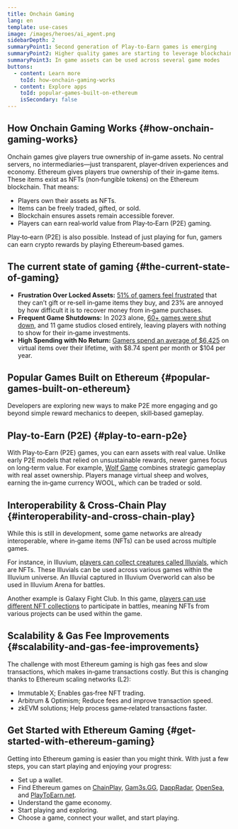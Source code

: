 ```yaml
---
title: Onchain Gaming
lang: en
template: use-cases
image: /images/heroes/ai_agent.png
sidebarDepth: 2
summaryPoint1: Second generation of Play-to-Earn games is emerging
summaryPoint2: Higher quality games are starting to leverage blockchain
summaryPoint3: In game assets can be used across several game modes
buttons:
  - content: Learn more
    toId: how-onchain-gaming-works
  - content: Explore apps
    toId: popular-games-built-on-ethereum
    isSecondary: false
---
```

## How Onchain Gaming Works {#how-onchain-gaming-works}

Onchain games give players true ownership of in‑game assets. No central servers, no intermediaries—just transparent, player‑driven experiences and economy. Ethereum gives players true ownership of their in‑game items. These items exist as NFTs (non‑fungible tokens) on the Ethereum blockchain. That means:

- Players own their assets as NFTs.  
- Items can be freely traded, gifted, or sold.  
- Blockchain ensures assets remain accessible forever.  
- Players can earn real‑world value from Play‑to‑Earn (P2E) gaming.  

Play‑to‑earn (P2E) is also possible. Instead of just playing for fun, gamers can earn crypto rewards by playing Ethereum‑based games.

## The current state of gaming {#the-current-state-of-gaming}

- **Frustration Over Locked Assets:** [51% of gamers feel frustrated](https://www.starknet.io/blog/blockchain-gaming/) that they can’t gift or re‑sell in‑game items they buy, and 23% are annoyed by how difficult it is to recover money from in‑game purchases.  
- **Frequent Game Shutdowns:** In 2023 alone, [60+ games were shut down](https://tech4gamers.com/game-studios-shut-down-2023/), and 11 game studios closed entirely, leaving players with nothing to show for their in‑game investments.  
- **High Spending with No Return:** [Gamers spend an average of \$6,425](https://www.starknet.io/blog/blockchain-gaming/) on virtual items over their lifetime, with \$8.74 spent per month or \$104 per year.  

## Popular Games Built on Ethereum {#popular-games-built-on-ethereum}

Developers are exploring new ways to make P2E more engaging and go beyond simple reward mechanics to deepen, skill‑based gameplay.

<OnchainGamingProductList list="game" />



## Play-to-Earn (P2E) {#play-to-earn-p2e}

With Play‑to‑Earn (P2E) games, you can earn assets with real value. Unlike early P2E models that relied on unsustainable rewards, newer games focus on long‑term value. For example, [Wolf Game](https://gam3s.gg/wolf-game/) combines strategic gameplay with real asset ownership. Players manage virtual sheep and wolves, earning the in‑game currency WOOL, which can be traded or sold.

<OnchainGamingProductList list="p2e" />



## Interoperability & Cross‑Chain Play {#interoperability-and-cross-chain-play}

While this is still in development, some game networks are already interoperable, where in‑game items (NFTs) can be used across multiple games.

For instance, in Illuvium, [players can collect creatures called Illuvials](https://gam3s.gg/news/illuvium-three-web3-games/), which are NFTs. These Illuvials can be used across various games within the Illuvium universe. An Illuvial captured in Illuvium Overworld can also be used in Illuvium Arena for battles.

Another example is Galaxy Fight Club. In this game, [players can use different NFT collections](https://gam3s.gg/galaxy-fight-club/) to participate in battles, meaning NFTs from various projects can be used within the game.

## Scalability & Gas Fee Improvements {#scalability-and-gas-fee-improvements}

The challenge with most Ethereum gaming is high gas fees and slow transactions, which makes in‑game transactions costly. But this is changing thanks to Ethereum scaling networks (L2):

- Immutable X; Enables gas‑free NFT trading.  
- Arbitrum & Optimism; Reduce fees and improve transaction speed.  
- zkEVM solutions; Help process game‑related transactions faster.  

## Get Started with Ethereum Gaming {#get-started-with-ethereum-gaming}

Getting into Ethereum gaming is easier than you might think. With just a few steps, you can start playing and enjoying your progress:

- Set up a wallet.  
- Find Ethereum games on [ChainPlay](https://chainplay.gg/chain/ethereum/), [Gam3s.GG](https://gam3s.gg/), [DappRadar](https://dappradar.com/rankings/protocol/ethereum/category/games), [OpenSea](https://opensea.io/), and [PlayToEarn.net](https://playtoearn.com/blockchaingames).  
- Understand the game economy.  
- Start playing and exploring.  
- Choose a game, connect your wallet, and start playing.
